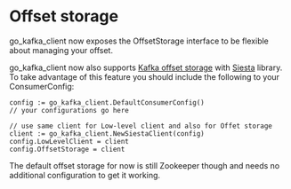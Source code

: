 Offset storage
=============

go_kafka_client now exposes the OffsetStorage interface to be flexible about managing your offset.

go_kafka_client now also supports [Kafka offset storage](https://cwiki.apache.org/confluence/display/KAFKA/A+Guide+To+The+Kafka+Protocol#AGuideToTheKafkaProtocol-OffsetAPI) with [Siesta](https://github.com/elodina/siesta) library. To take advantage of this feature you should include the following to your ConsumerConfig:

```
config := go_kafka_client.DefaultConsumerConfig()
// your configurations go here

// use same client for Low-level client and also for Offet storage
client := go_kafka_client.NewSiestaClient(config)
config.LowLevelClient = client
config.OffsetStorage = client
```

The default offset storage for now is still Zookeeper though and needs no additional configuration to get it working.
